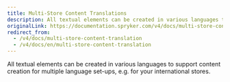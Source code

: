```yaml
---
title: Multi-Store Content Translations
description: All textual elements can be created in various languages to support content creation for multiple language setups.
originalLink: https://documentation.spryker.com/v4/docs/multi-store-content-translation
redirect_from:
  - /v4/docs/multi-store-content-translation
  - /v4/docs/en/multi-store-content-translation
---
```


All textual elements can be created in various languages to support content creation for multiple language set-ups, e.g. for your international stores.

